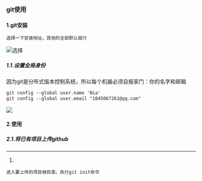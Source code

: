 ### git使用



#### 1.git安装

```markdown
选择一下安装地址，其他的全部默认就行
```

![选择](D:\03-笔记\img\微信截图_20210401194408.png)



##### 1.1.设置全局身份

因为git是分布式版本控制系统，所以每个机器必须自报家门：你的名字和邮箱

```markdown
git config --global user.name 'Nia'
git config --global user.email "1845067261@qq.com"
```

![](D:\03-笔记\img\微信截图_20210401195312.png)



#### 2.使用



##### 2.1.将已有项目上传github

***

1.

```mark
进入要上传的项目根目录。执行git init命令
```





